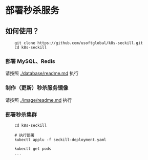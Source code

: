 # 部署秒杀服务

## 如何使用？

```
    git clone https://github.com/usoftglobal/k8s-seckill.git
    cd k8s-seckill
```

### 部署 MySQL、Redis

请按照 [./database/readme.md](database/readme.md) 执行

### 制作（更新）秒杀服务镜像

请按照 [./image/readme.md](image/readme.md) 执行

### 部署秒杀集群

```
    cd k8s-seckill

    # 执行部署
    kubectl applu -f seckill-deployment.yaml

    kubectl get pods
    ...
```